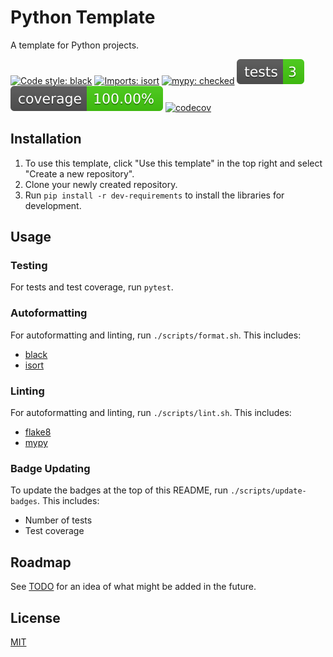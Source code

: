 # Python Template

A template for Python projects.

[![Code style: black](https://img.shields.io/badge/code%20style-black-000000.svg)](https://github.com/psf/black)
[![Imports: isort](https://img.shields.io/badge/%20imports-isort-%231674b1?style=flat&labelColor=ef8336)](https://pycqa.github.io/isort/)
[![mypy: checked](https://www.mypy-lang.org/static/mypy_badge.svg)](https://mypy-lang.org/)
![Tests Status](./reports/tests/badge.svg?dummy=8484744)
![Coverage Status](./reports/coverage/badge.svg?dummy=8484744)
[![codecov](https://codecov.io/github/Willlumm/python-template/graph/badge.svg?token=M18Z3P04K4)](https://codecov.io/github/Willlumm/python-template)

## Installation

1. To use this template, click "Use this template" in the top right and select "Create a new repository".
1. Clone your newly created repository.
1. Run `pip install -r dev-requirements` to install the libraries for development.

## Usage

### Testing

For tests and test coverage, run `pytest`. 

### Autoformatting

For autoformatting and linting, run `./scripts/format.sh`. This includes:
- [black](https://github.com/psf/black)
- [isort](https://github.com/PyCQA/isort)


### Linting
For autoformatting and linting, run `./scripts/lint.sh`. This includes:
- [flake8](https://github.com/PyCQA/flake8)
- [mypy](https://github.com/python/mypy)

### Badge Updating

To update the badges at the top of this README, run `./scripts/update-badges`. This includes:
- Number of tests
- Test coverage

## Roadmap

See [TODO](TODO.md) for an idea of what might be added in the future.

## License

[MIT](https://choosealicense.com/licenses/mit/)
